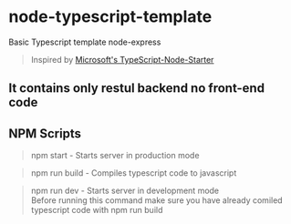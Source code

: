 # node-typescript-template
Basic Typescript template node-express

> Inspired by [Microsoft's TypeScript-Node-Starter](https://github.com/microsoft/TypeScript-Node-Starter)

## It contains only restul backend no front-end code

## NPM Scripts
> npm start - Starts server in production mode

> npm run build - Compiles typescript code to javascript

> npm run dev - Starts server in development mode<br>
> Before running this command make sure you have already comiled typescript code with npm run build
